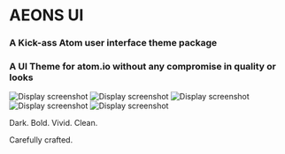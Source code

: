 # AEONS UI 

### A Kick-ass Atom user interface theme package
### A UI Theme for atom.io without any compromise in quality or looks

![Display screenshot](https://raw.githubusercontent.com/tuomashatakka/aeons-ui/master/assets/modal.png)
![Display screenshot](https://raw.githubusercontent.com/tuomashatakka/aeons-ui/master/assets/NOTIFICATIONS.png)
![Display screenshot](https://raw.githubusercontent.com/tuomashatakka/aeons-ui/master/assets/settings.png)
![Display screenshot](https://raw.githubusercontent.com/tuomashatakka/aeons-ui/master/assets/lint.png)
![Display screenshot](https://raw.githubusercontent.com/tuomashatakka/aeons-ui/master/assets/header.png)

Dark. Bold. Vivid. Clean.

Carefully crafted.
